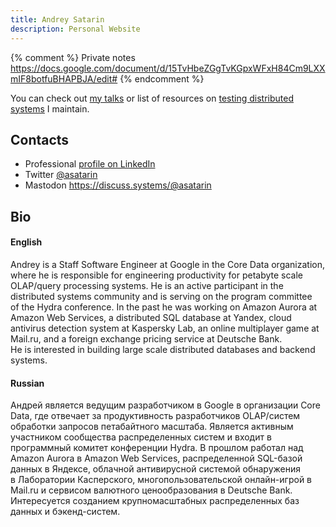 ```yaml
---
title: Andrey Satarin
description: Personal Website
---
```


{% comment %}
Private notes https://docs.google.com/document/d/15TvHbeZGgTvKGpxWFxH84Cm9LXXmIF8botfuBHAPBJA/edit#
{% endcomment %}

You can check out [my talks](/talks) or list of resources on [testing distributed systems](/testing-distributed-systems) I maintain.


## Contacts

* Professional [profile on LinkedIn](https://www.linkedin.com/in/asatarin/)
* Twitter [@asatarin](https://twitter.com/asatarin)
* Mastodon <a rel="me" href="https://discuss.systems/@asatarin">https://discuss.systems/@asatarin</a>

## Bio

#### English

Andrey is a Staff Software Engineer at Google in the Core Data organization, 
where he is responsible for engineering productivity for petabyte scale 
OLAP/query processing systems. He is an active participant in the distributed 
systems community and is serving on the program committee of the Hydra conference. 
In the past he was working on Amazon Aurora at Amazon Web Services, a distributed 
SQL database at Yandex, cloud antivirus detection system at Kaspersky Lab, 
an online multiplayer game at Mail.ru, and a foreign exchange pricing service at Deutsche Bank. 
He is interested in building large scale distributed databases and backend systems.

#### Russian

Андрей является ведущим разработчиком в Google в организации Core Data, 
где отвечает за продуктивность разработчиков OLAP/систем обработки запросов 
петабайтного масштаба. Является активным участником сообщества распределенных 
систем и входит в программный комитет конференции Hydra. В прошлом работал 
над Amazon Aurora в Amazon Web Services, распределенной SQL-базой данных 
в Яндексе, облачной антивирусной системой обнаружения в Лаборатории Касперского, 
многопользовательской онлайн-игрой в Mail.ru и сервисом валютного ценообразования в Deutsche Bank. 
Интересуется созданием крупномасштабных распределенных баз данных и бэкенд-систем.
